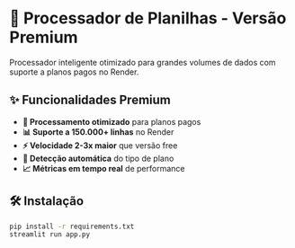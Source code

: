 # 🚀 Processador de Planilhas - Versão Premium

Processador inteligente otimizado para grandes volumes de dados com suporte a planos pagos no Render.

## ✨ Funcionalidades Premium

- **🔄 Processamento otimizado** para planos pagos
- **📊 Suporte a 150.000+ linhas** no Render
- **⚡ Velocidade 2-3x maior** que versão free
- **🎯 Detecção automática** do tipo de plano
- **📈 Métricas em tempo real** de performance

## 🛠️ Instalação

```bash
pip install -r requirements.txt
streamlit run app.py
